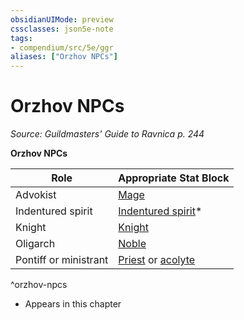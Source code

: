 ```yaml
---
obsidianUIMode: preview
cssclasses: json5e-note
tags:
- compendium/src/5e/ggr
aliases: ["Orzhov NPCs"]
---
```

# Orzhov NPCs
*Source: Guildmasters' Guide to Ravnica p. 244* 

**Orzhov NPCs**

| Role | Appropriate Stat Block |
|------|------------------------|
| Advokist | [Mage](/3-Mechanics/CLI/bestiary/humanoid/mage.md) |
| Indentured spirit | [Indentured spirit](/3-Mechanics/CLI/bestiary/undead/indentured-spirit-ggr.md)* |
| Knight | [Knight](/3-Mechanics/CLI/bestiary/humanoid/knight.md) |
| Oligarch | [Noble](/3-Mechanics/CLI/bestiary/humanoid/noble.md) |
| Pontiff or ministrant | [Priest](/3-Mechanics/CLI/bestiary/humanoid/priest.md) or [acolyte](/3-Mechanics/CLI/bestiary/humanoid/acolyte.md) |
^orzhov-npcs

* Appears in this chapter